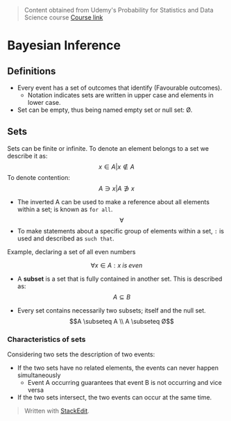 > Content obtained from Udemy's Probability for Statistics and Data Science course [Course link](https://telusinternational.udemy.com/course/probability-for-statistics-and-data-science)

# Bayesian Inference

## Definitions
- Every event has a set of outcomes that identify (Favourable outcomes).
	- Notation indicates sets are written in upper case and elements in lower case.
- Set can be empty, thus being named empty set or null set: Ø.

## Sets

Sets can be finite or infinite. To denote an element belongs to a set we describe it as: 
$$x \in A | x \notin A$$
To denote contention:
$$A \ni x | A \notni x$$

- The inverted A can be used to make a reference about all elements within a set; is known as `for all`.
$$\forall$$
- To make statements about a specific group of elements within a set, `:` is used and described as `such that`.

Example, declaring a set of all even numbers

$$\forall x \in A : x\;is\;even$$

- A **subset** is a set that is fully contained in another set. This is described as: 
$$A \subseteq B$$

- Every set contains necessarily two subsets; itself and the null set. 
$$A \subseteq A \\
A \subseteq Ø$$

### Characteristics of sets
Considering two sets the description of two events:
- If the two sets have no related elements, the events can never happen simultaneously
	- Event A occurring guarantees that event B is not occurring and vice versa
- If the two sets intersect, the two events can occur at the same time.
> Written with [StackEdit](https://stackedit.io/).
<!--stackedit_data:
eyJoaXN0b3J5IjpbOTU1NDI0MjEsLTU5MTQwOTUzMiwxOTcxNT
UxMDg3XX0=
-->